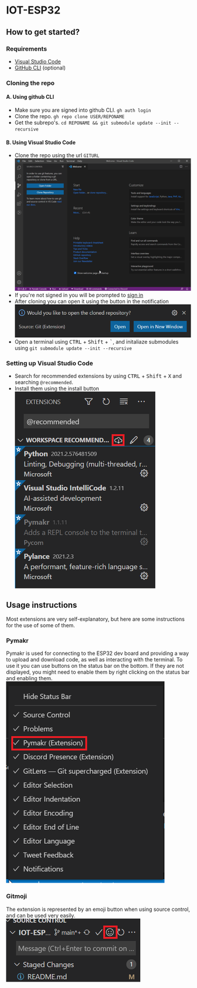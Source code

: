 # IOT-ESP32

## How to get started?

### Requirements

* [Visual Studio Code](https://code.visualstudio.com/)
* [GitHub CLI](https://cli.github.com/) (optional)

### Cloning the repo
#### A. Using github CLI
* Make sure you are signed into github CLI. `gh auth login` 
* Clone the repo. `gh repo clone USER/REPONAME`
* Get the subrepo's. `cd REPONAME && git submodule update --init --recursive`

#### B. Using Visual Studio Code
* Clone the repo using the url `GITURL` ![VS Code Welcome screen](screenshot/step1.png)
* If you're not signed in you will be prompted to [sign in](https://code.visualstudio.com/docs/editor/github#_authenticating-with-an-existing-repository)
* After cloning you can open it using the button in the notification ![Notification dialog](screenshot/openbutton.png)
* Open a terminal using <kbd>CTRL</kbd> + <kbd>Shift</kbd> + <kbd>\`</kbd>, and initaliaze submodules using `git submodule update --init --recursive`

### Setting up Visual Studio Code
* Search for recommended extensions by using <kbd>CTRL</kbd> + <kbd>Shift</kbd> + <kbd>X</kbd> and searching `@recommended`.
* Install them using the install button![Workspace Recommendations](screenshot/workspacerecommendations.png)

## Usage instructions
Most extensions are very self-explanatory, but here are some instructions for the use of some of them.

### Pymakr
Pymakr is used for connecting to the ESP32 dev board and providing a way to upload and download code, as well as interacting with the terminal.
To use it you can use buttons on the status bar on the bottom. If they are not displayed, you might need to enable them by right clicking on the status bar and enabling them. ![Menu](screenshot/rightclickmenu.png)

### Gitmoji
The extension is represented by an emoji button when using source control, and can be used very easily. ![Gitmoji Button](screenshot/gitmoji.png)